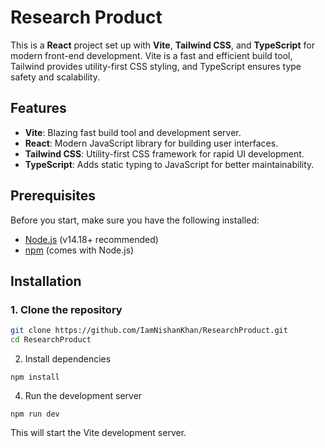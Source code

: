 # Research Product

This is a **React** project set up with **Vite**, **Tailwind CSS**, and **TypeScript** for modern front-end development. Vite is a fast and efficient build tool, Tailwind provides utility-first CSS styling, and TypeScript ensures type safety and scalability.

## Features

- **Vite**: Blazing fast build tool and development server.
- **React**: Modern JavaScript library for building user interfaces.
- **Tailwind CSS**: Utility-first CSS framework for rapid UI development.
- **TypeScript**: Adds static typing to JavaScript for better maintainability.

## Prerequisites

Before you start, make sure you have the following installed:

- [Node.js](https://nodejs.org/) (v14.18+ recommended)
- [npm](https://www.npmjs.com/get-npm) (comes with Node.js)

## Installation

### 1. Clone the repository

```bash
git clone https://github.com/IamNishanKhan/ResearchProduct.git
cd ResearchProduct
```

2. Install dependencies
```
npm install
```

4. Run the development server
```
npm run dev
```
This will start the Vite development server.
